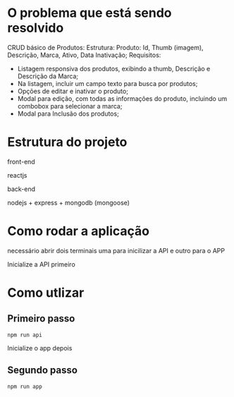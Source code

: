 # O problema que está sendo resolvido

CRUD básico de Produtos:
Estrutura:
Produto: Id, Thumb (imagem), Descrição, Marca, Ativo, Data Inativação;
Requisitos:
- Listagem responsiva dos produtos, exibindo a thumb, Descrição e Descrição da Marca;
- Na listagem, incluir um campo texto para busca por produtos;
- Opções de editar e inativar o produto;
- Modal para edição, com todas as informações do produto, incluindo um combobox
para selecionar a marca;
- Modal para Inclusão dos produtos;

# Estrutura do projeto

front-end

reactjs


back-end

nodejs + express + mongodb (mongoose)



# Como rodar a aplicação

necessário abrir dois terminais uma para inicilizar a API e outro para o APP

Inicialize a API primeiro 
# Como utlizar
## Primeiro passo

```
npm run api
```

Inicialize o app depois
## Segundo passo

```
npm run app
```
